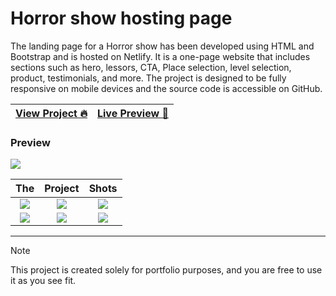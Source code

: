 # Horror show hosting page

The landing page for a Horror show has been developed using HTML and Bootstrap and is hosted on Netlify. It is a one-page website that includes sections such as hero, lessors, CTA, Place selection, level selection, product, testimonials, and more. The project is designed to be fully responsive on mobile devices and the source code is accessible on GitHub.

| [View Project 🔥](https://aftabrehan.com/portfolio/horror-show-hosting-page) | [Live Preview 🚀](https://fright-land.netlify.app) |
| ---------------------------------------------------------------------------- | -------------------------------------------------- |

### Preview

<div>
  <a href="https://aftabrehan.com/portfolio/horror-show-hosting-page">
    <img style="max-width:300px;" src="https://cdn.loom.com/sessions/thumbnails/13f4b61da0db4374a27d17bc5b286625-with-play.gif">
  </a>
</div>

|                                                                                                          The                                                                                                          |                                                                                                        Project                                                                                                        |                                                                                                         Shots                                                                                                         |
| :-------------------------------------------------------------------------------------------------------------------------------------------------------------------------------------------------------------------: | :-------------------------------------------------------------------------------------------------------------------------------------------------------------------------------------------------------------------: | :-------------------------------------------------------------------------------------------------------------------------------------------------------------------------------------------------------------------: |
| <div><a href="https://aftabrehan.com/portfolio/horror-show-hosting-page"><img style="max-width:220px;" src="https://aftabrehan.com/_next/image?url=%2F_next%2Fstatic%2Fmedia%2F1.e4c6fd26.png&w=1920&q=75"></a></div> | <div><a href="https://aftabrehan.com/portfolio/horror-show-hosting-page"><img style="max-width:220px;" src="https://aftabrehan.com/_next/image?url=%2F_next%2Fstatic%2Fmedia%2F2.e4416d46.png&w=1920&q=75"></a></div> | <div><a href="https://aftabrehan.com/portfolio/horror-show-hosting-page"><img style="max-width:220px;" src="https://aftabrehan.com/_next/image?url=%2F_next%2Fstatic%2Fmedia%2F3.22b312f1.png&w=1920&q=75"></a></div> |
| <div><a href="https://aftabrehan.com/portfolio/horror-show-hosting-page"><img style="max-width:220px;" src="https://aftabrehan.com/_next/image?url=%2F_next%2Fstatic%2Fmedia%2F4.bee66e02.png&w=1920&q=75"></a></div> | <div><a href="https://aftabrehan.com/portfolio/horror-show-hosting-page"><img style="max-width:220px;" src="https://aftabrehan.com/_next/image?url=%2F_next%2Fstatic%2Fmedia%2F5.fd5ec818.png&w=1920&q=75"></a></div> | <div><a href="https://aftabrehan.com/portfolio/horror-show-hosting-page"><img style="max-width:220px;" src="https://aftabrehan.com/_next/image?url=%2F_next%2Fstatic%2Fmedia%2F6.fd7d6f68.png&w=1920&q=75"></a></div> |

<hr />

> [!NOTE]
> This project is created solely for portfolio purposes, and you are free to use it as you see fit.
